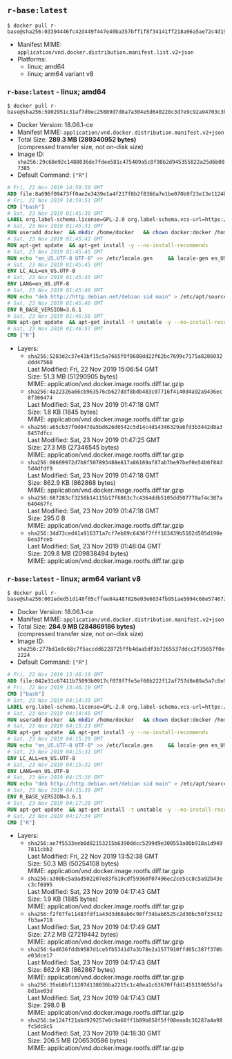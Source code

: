 ## `r-base:latest`

```console
$ docker pull r-base@sha256:03394446fc42d449f447e40ba357bff1f8f34141ff218a96a5ae72c4d1946422
```

-	Manifest MIME: `application/vnd.docker.distribution.manifest.list.v2+json`
-	Platforms:
	-	linux; amd64
	-	linux; arm64 variant v8

### `r-base:latest` - linux; amd64

```console
$ docker pull r-base@sha256:5902951c31af7d0ec25889d7d8a7a304e5d640220c3d7e9c92a94703c3b6006d
```

-	Docker Version: 18.06.1-ce
-	Manifest MIME: `application/vnd.docker.distribution.manifest.v2+json`
-	Total Size: **289.3 MB (289340952 bytes)**  
	(compressed transfer size, not on-disk size)
-	Image ID: `sha256:29c68e92c1488036de7fdee581c475409a5c8f98b2d945355822a25d6b007385`
-	Default Command: `["R"]`

```dockerfile
# Fri, 22 Nov 2019 14:59:50 GMT
ADD file:8a696f09473ff0ae2e3439e1a4f217f8b2f8366a7e1be070b9f23e13e1124bec in / 
# Fri, 22 Nov 2019 14:59:51 GMT
CMD ["bash"]
# Sat, 23 Nov 2019 01:45:30 GMT
LABEL org.label-schema.license=GPL-2.0 org.label-schema.vcs-url=https://github.com/rocker-org/r-base org.label-schema.vendor=Rocker Project maintainer=Dirk Eddelbuettel <edd@debian.org>
# Sat, 23 Nov 2019 01:45:31 GMT
RUN useradd docker 	&& mkdir /home/docker 	&& chown docker:docker /home/docker 	&& addgroup docker staff
# Sat, 23 Nov 2019 01:45:42 GMT
RUN apt-get update 	&& apt-get install -y --no-install-recommends 		ed 		less 		locales 		vim-tiny 		wget 		ca-certificates 		fonts-texgyre 	&& rm -rf /var/lib/apt/lists/*
# Sat, 23 Nov 2019 01:45:45 GMT
RUN echo "en_US.UTF-8 UTF-8" >> /etc/locale.gen 	&& locale-gen en_US.utf8 	&& /usr/sbin/update-locale LANG=en_US.UTF-8
# Sat, 23 Nov 2019 01:45:45 GMT
ENV LC_ALL=en_US.UTF-8
# Sat, 23 Nov 2019 01:45:45 GMT
ENV LANG=en_US.UTF-8
# Sat, 23 Nov 2019 01:45:46 GMT
RUN echo "deb http://http.debian.net/debian sid main" > /etc/apt/sources.list.d/debian-unstable.list         && echo 'APT::Default-Release "testing";' > /etc/apt/apt.conf.d/default
# Sat, 23 Nov 2019 01:45:46 GMT
ENV R_BASE_VERSION=3.6.1
# Sat, 23 Nov 2019 01:46:56 GMT
RUN apt-get update 	&& apt-get install -t unstable -y --no-install-recommends 		littler                 r-cran-littler 		r-base=${R_BASE_VERSION}-* 		r-base-dev=${R_BASE_VERSION}-* 		r-recommended=${R_BASE_VERSION}-* 	&& ln -s /usr/lib/R/site-library/littler/examples/install.r /usr/local/bin/install.r 	&& ln -s /usr/lib/R/site-library/littler/examples/install2.r /usr/local/bin/install2.r 	&& ln -s /usr/lib/R/site-library/littler/examples/installGithub.r /usr/local/bin/installGithub.r 	&& ln -s /usr/lib/R/site-library/littler/examples/testInstalled.r /usr/local/bin/testInstalled.r 	&& install.r docopt 	&& rm -rf /tmp/downloaded_packages/ /tmp/*.rds 	&& rm -rf /var/lib/apt/lists/*
# Sat, 23 Nov 2019 01:46:57 GMT
CMD ["R"]
```

-	Layers:
	-	`sha256:5283d2c37e41bf15c5a7665f0f8688dd22f62bc7699c7175a8286032ddd47568`  
		Last Modified: Fri, 22 Nov 2019 15:06:54 GMT  
		Size: 51.3 MB (51290905 bytes)  
		MIME: application/vnd.docker.image.rootfs.diff.tar.gzip
	-	`sha256:4a22326a66cb963576cb627ddf8bdb483c07716f4140d4a92a9436ec8f306474`  
		Last Modified: Sat, 23 Nov 2019 01:47:18 GMT  
		Size: 1.8 KB (1845 bytes)  
		MIME: application/vnd.docker.image.rootfs.diff.tar.gzip
	-	`sha256:a65cb37f0d0470a5bd626d0542c5d14c4d14346329a6fd3b3442d8a38457dfcc`  
		Last Modified: Sat, 23 Nov 2019 01:47:25 GMT  
		Size: 27.3 MB (27346545 bytes)  
		MIME: application/vnd.docker.image.rootfs.diff.tar.gzip
	-	`sha256:08669972d7b8f507893488e817a86169af87ab7be97bef0e54b0f84d5d4dfdf9`  
		Last Modified: Sat, 23 Nov 2019 01:47:18 GMT  
		Size: 862.9 KB (862868 bytes)  
		MIME: application/vnd.docker.image.rootfs.diff.tar.gzip
	-	`sha256:687283cf3256b14115b17f6863c7c4364ddb5105dd507778af4c387a640467fc`  
		Last Modified: Sat, 23 Nov 2019 01:47:18 GMT  
		Size: 295.0 B  
		MIME: application/vnd.docker.image.rootfs.diff.tar.gzip
	-	`sha256:34d73ced41a916371a7cf7eb89c6436f7fff163439b5102d505d190e6ea3fceb`  
		Last Modified: Sat, 23 Nov 2019 01:48:04 GMT  
		Size: 209.8 MB (209838494 bytes)  
		MIME: application/vnd.docker.image.rootfs.diff.tar.gzip

### `r-base:latest` - linux; arm64 variant v8

```console
$ docker pull r-base@sha256:001eded51d148f05cffee84a487826e03e6034fb951ae5994c68e5746723a682
```

-	Docker Version: 18.06.1-ce
-	Manifest MIME: `application/vnd.docker.distribution.manifest.v2+json`
-	Total Size: **284.9 MB (284869186 bytes)**  
	(compressed transfer size, not on-disk size)
-	Image ID: `sha256:277bd1e8c68c7f5accdd6228725ffb4daa5df3b7265537ddcc2f35657f0e2224`
-	Default Command: `["R"]`

```dockerfile
# Fri, 22 Nov 2019 13:46:16 GMT
ADD file:042e31c67411b75093b0917cf078f7fe5ef60b222f12af757d8e89a5a7c6e540 in / 
# Fri, 22 Nov 2019 13:46:19 GMT
CMD ["bash"]
# Sat, 23 Nov 2019 04:14:39 GMT
LABEL org.label-schema.license=GPL-2.0 org.label-schema.vcs-url=https://github.com/rocker-org/r-base org.label-schema.vendor=Rocker Project maintainer=Dirk Eddelbuettel <edd@debian.org>
# Sat, 23 Nov 2019 04:14:45 GMT
RUN useradd docker 	&& mkdir /home/docker 	&& chown docker:docker /home/docker 	&& addgroup docker staff
# Sat, 23 Nov 2019 04:15:23 GMT
RUN apt-get update 	&& apt-get install -y --no-install-recommends 		ed 		less 		locales 		vim-tiny 		wget 		ca-certificates 		fonts-texgyre 	&& rm -rf /var/lib/apt/lists/*
# Sat, 23 Nov 2019 04:15:29 GMT
RUN echo "en_US.UTF-8 UTF-8" >> /etc/locale.gen 	&& locale-gen en_US.utf8 	&& /usr/sbin/update-locale LANG=en_US.UTF-8
# Sat, 23 Nov 2019 04:15:31 GMT
ENV LC_ALL=en_US.UTF-8
# Sat, 23 Nov 2019 04:15:32 GMT
ENV LANG=en_US.UTF-8
# Sat, 23 Nov 2019 04:15:36 GMT
RUN echo "deb http://http.debian.net/debian sid main" > /etc/apt/sources.list.d/debian-unstable.list         && echo 'APT::Default-Release "testing";' > /etc/apt/apt.conf.d/default
# Sat, 23 Nov 2019 04:15:39 GMT
ENV R_BASE_VERSION=3.6.1
# Sat, 23 Nov 2019 04:17:28 GMT
RUN apt-get update 	&& apt-get install -t unstable -y --no-install-recommends 		littler                 r-cran-littler 		r-base=${R_BASE_VERSION}-* 		r-base-dev=${R_BASE_VERSION}-* 		r-recommended=${R_BASE_VERSION}-* 	&& ln -s /usr/lib/R/site-library/littler/examples/install.r /usr/local/bin/install.r 	&& ln -s /usr/lib/R/site-library/littler/examples/install2.r /usr/local/bin/install2.r 	&& ln -s /usr/lib/R/site-library/littler/examples/installGithub.r /usr/local/bin/installGithub.r 	&& ln -s /usr/lib/R/site-library/littler/examples/testInstalled.r /usr/local/bin/testInstalled.r 	&& install.r docopt 	&& rm -rf /tmp/downloaded_packages/ /tmp/*.rds 	&& rm -rf /var/lib/apt/lists/*
# Sat, 23 Nov 2019 04:17:34 GMT
CMD ["R"]
```

-	Layers:
	-	`sha256:ae7f5533eeb0d82153215b6390ddcc5299d9e300553a00b918a1d9497811cbb2`  
		Last Modified: Fri, 22 Nov 2019 13:52:38 GMT  
		Size: 50.3 MB (50254108 bytes)  
		MIME: application/vnd.docker.image.rootfs.diff.tar.gzip
	-	`sha256:a300bc5a9ad502207e83f610cdf59360f07496ec2ce5cc8c5a92b43ec3cf6995`  
		Last Modified: Sat, 23 Nov 2019 04:17:43 GMT  
		Size: 1.9 KB (1885 bytes)  
		MIME: application/vnd.docker.image.rootfs.diff.tar.gzip
	-	`sha256:f2f67fe11483fdf1a43d3d68ab6c98ff34bab6525c2d30bc50f33432fb3ae718`  
		Last Modified: Sat, 23 Nov 2019 04:17:49 GMT  
		Size: 27.2 MB (27219442 bytes)  
		MIME: application/vnd.docker.image.rootfs.diff.tar.gzip
	-	`sha256:6ad636fddb9587d1ce5fb5341d7a3b78e2a1577910ffd05c387f370be03dce17`  
		Last Modified: Sat, 23 Nov 2019 04:17:43 GMT  
		Size: 862.9 KB (862867 bytes)  
		MIME: application/vnd.docker.image.rootfs.diff.tar.gzip
	-	`sha256:35eb8bf11207d138036ba2215c1c48ea1c63670ffdd1455159655dfa8d1ae03d`  
		Last Modified: Sat, 23 Nov 2019 04:17:43 GMT  
		Size: 298.0 B  
		MIME: application/vnd.docker.image.rootfs.diff.tar.gzip
	-	`sha256:be1247f21abd929257e0c9a60ff1b89b858f5ff08eaa0c36287a4a98fc5dc8c5`  
		Last Modified: Sat, 23 Nov 2019 04:18:30 GMT  
		Size: 206.5 MB (206530586 bytes)  
		MIME: application/vnd.docker.image.rootfs.diff.tar.gzip
